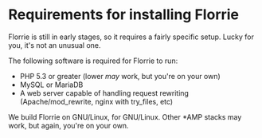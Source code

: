 Requirements for installing Florrie
===

Florrie is still in early stages, so it requires a fairly specific setup. Lucky
for you, it's not an unusual one.

The following software is required for Florrie to run:

- PHP 5.3 or greater (lower *may* work, but you're on your own)
- MySQL or MariaDB
- A web server capable of handling request rewriting (Apache/mod_rewrite,
  nginx with try_files, etc)

We build Florrie on GNU/Linux, for GNU/Linux. Other *AMP stacks may work, but
again, you're on your own.
